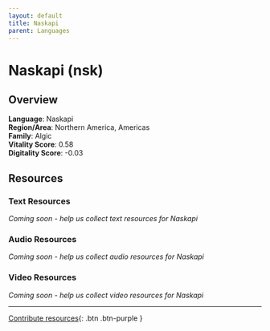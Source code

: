 ```yaml
---
layout: default
title: Naskapi
parent: Languages
---
```


# Naskapi (nsk)

## Overview

**Language**: Naskapi  
**Region/Area**: Northern America, Americas  
**Family**: Algic  
**Vitality Score**: 0.58  
**Digitality Score**: -0.03  

## Resources

### Text Resources
*Coming soon - help us collect text resources for Naskapi*

### Audio Resources
*Coming soon - help us collect audio resources for Naskapi*

### Video Resources
*Coming soon - help us collect video resources for Naskapi*

---

[Contribute resources](https://fairtrain.github.io/){: .btn .btn-purple }
